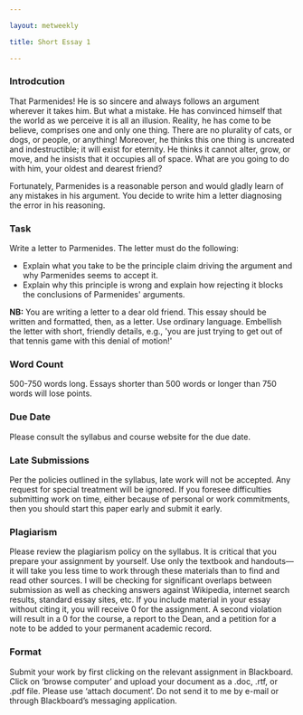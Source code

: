 ```yaml
---

layout: metweekly

title: Short Essay 1

---
```




### Introdcution
That Parmenides! He is so sincere and always follows an argument wherever it takes him.  But what a mistake. He has convinced himself that the world as we perceive it is all an illusion. Reality, he has come to be believe, comprises one and only one thing. There are no plurality of cats, or dogs, or people, or anything! Moreover, he thinks this one thing is uncreated and indestructible; it will exist for eternity. He thinks it cannot alter, grow, or move, and he insists that it occupies all of space. What are you going to do with him, your oldest and dearest friend? 

Fortunately, Parmenides is a reasonable person and would gladly learn of any mistakes in his argument. You decide to write him a letter diagnosing the error in his reasoning. 

### Task

Write a letter to Parmenides. The letter must do the following:

+ Explain what you take to be the principle claim driving the argument and why Parmenides seems to accept it. 
+ Explain why this principle is wrong and explain how rejecting it blocks the conclusions of Parmenides' arguments. 

**NB:** You are writing a letter to a dear old friend. This essay should be written and formatted, then, as a letter.  Use ordinary language. Embellish the letter with short, friendly details, e.g., 'you are just trying to get out of that tennis game with this denial of motion!' 

### Word Count

500-750 words long. Essays shorter than 500 words or longer than 750 words will lose points.

### Due Date

Please consult the syllabus and course website for the due date.

### Late Submissions

Per the policies outlined in the syllabus, late work will not be accepted. Any request for special treatment will be ignored. If you foresee difficulties submitting work on time, either because of personal or work commitments, then you should start this paper early and submit it early.

### Plagiarism

Please review the plagiarism policy on the syllabus. It is critical that you prepare your assignment by yourself. Use only the textbook and handouts—it will take you less time to work through these materials than to find and read other sources. I will be checking for significant overlaps between submission as well as checking answers against Wikipedia, internet search results, standard essay sites, etc. If you include material in your essay without citing it, you will receive 0 for the assignment. A second violation will result in a 0 for the course, a report to the Dean, and a petition for a note to be added to your permanent academic record.

### Format

Submit your work by first clicking on the relevant assignment in Blackboard. Click on ‘browse computer’ and upload your document as a .doc, .rtf, or .pdf file. Please use ‘attach document’. Do not send it to me by e-mail or through Blackboard’s messaging application.

